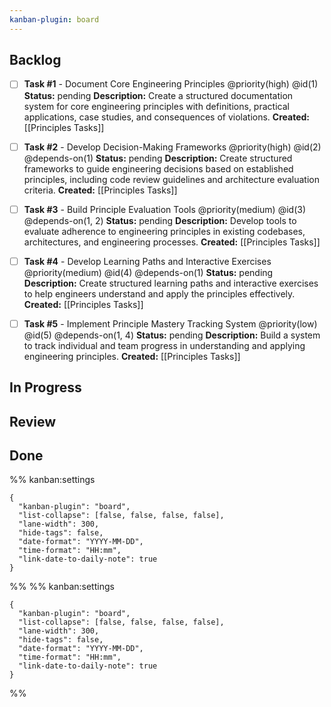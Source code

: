 ```yaml
---
kanban-plugin: board
---
```


## Backlog
- [ ] **Task #1** - Document Core Engineering Principles
  @priority(high)
  @id(1)
  **Status:** pending
  **Description:** Create a structured documentation system for core engineering principles with definitions, practical applications, case studies, and consequences of violations.
  **Created:** [[Principles Tasks]]

- [ ] **Task #2** - Develop Decision-Making Frameworks
  @priority(high)
  @id(2)
  @depends-on(1)
  **Status:** pending
  **Description:** Create structured frameworks to guide engineering decisions based on established principles, including code review guidelines and architecture evaluation criteria.
  **Created:** [[Principles Tasks]]

- [ ] **Task #3** - Build Principle Evaluation Tools
  @priority(medium)
  @id(3)
  @depends-on(1, 2)
  **Status:** pending
  **Description:** Develop tools to evaluate adherence to engineering principles in existing codebases, architectures, and engineering processes.
  **Created:** [[Principles Tasks]]

- [ ] **Task #4** - Develop Learning Paths and Interactive Exercises
  @priority(medium)
  @id(4)
  @depends-on(1)
  **Status:** pending
  **Description:** Create structured learning paths and interactive exercises to help engineers understand and apply the principles effectively.
  **Created:** [[Principles Tasks]]

- [ ] **Task #5** - Implement Principle Mastery Tracking System
  @priority(low)
  @id(5)
  @depends-on(1, 4)
  **Status:** pending
  **Description:** Build a system to track individual and team progress in understanding and applying engineering principles.
  **Created:** [[Principles Tasks]]



## In Progress

## Review

## Done

%% kanban:settings
```
{
  "kanban-plugin": "board",
  "list-collapse": [false, false, false, false],
  "lane-width": 300,
  "hide-tags": false,
  "date-format": "YYYY-MM-DD",
  "time-format": "HH:mm",
  "link-date-to-daily-note": true
}
```
%%
%% kanban:settings
```
{
  "kanban-plugin": "board",
  "list-collapse": [false, false, false, false],
  "lane-width": 300,
  "hide-tags": false,
  "date-format": "YYYY-MM-DD",
  "time-format": "HH:mm",
  "link-date-to-daily-note": true
}
```
%%
